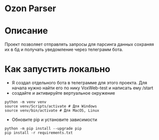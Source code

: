 # Ozon Parser
# Описание
Проект позволяет отправлять запросы для парсинга данных сохраняя их в бд и получать уведомление через телеграмм бота.
# Как запустить локально
- Я создал отдельного бота в телеграмме для этого проекта. Для начала нужно найти его по нику VoxWeb-test и написать ему /start
- создайте и активируйте вертуальное окружение
```
python -m venv venv
source venv/Scripts/activate # Для Windows
source venv/bin/activate # Для MacOS, Linux
```
- Обновите pip и установите зависимости
```
python -m pip install --upgrade pip
pip install -r requirements.txt
```
